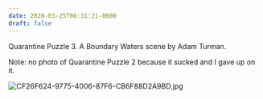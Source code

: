 ```yaml
---
date: 2020-03-25T06:31:21-0600
draft: false
---
```




Quarantine Puzzle 3\. A Boundary Waters scene by Adam Turman.

Note: no photo of Quarantine Puzzle 2 because it sucked and I gave up on it.

![CF26F624-9775-4006-87F6-CB6F88D2A9BD.jpg](https://ianwhitney.micro.blog/uploads/2020/2c6d1a4121.jpg)



